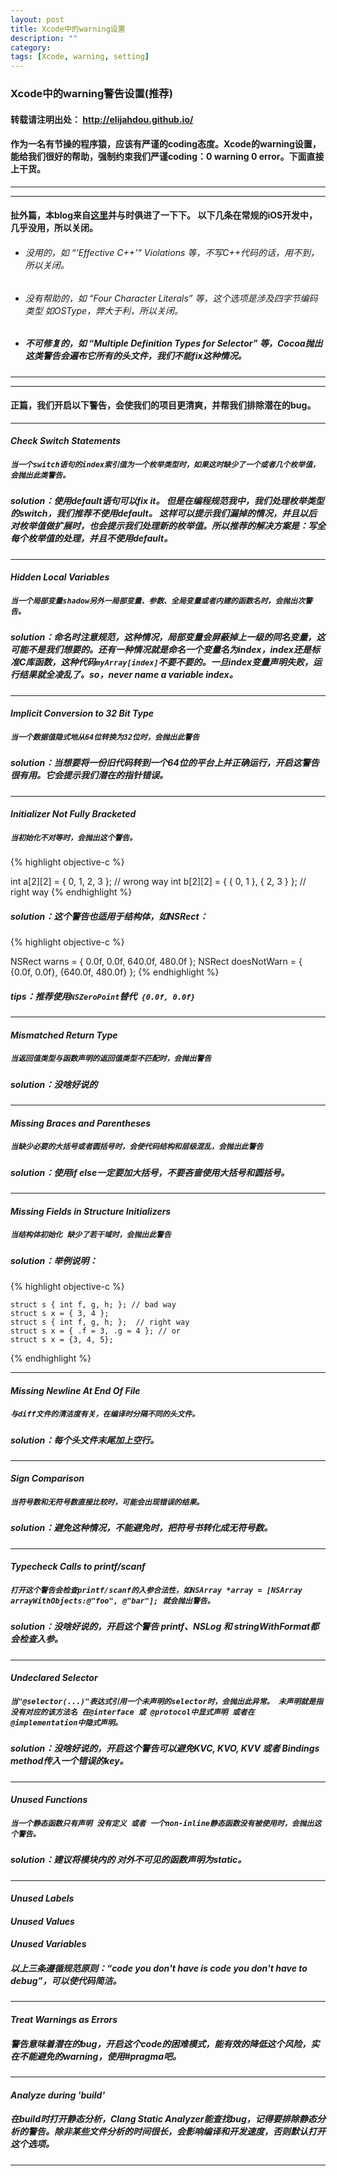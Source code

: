 ```yaml
---
layout: post
title: Xcode中的warning设置
description: ""
category: 
tags: [Xcode, warning, setting]
---
```


### Xcode中的warning警告设置(推荐)

#### 转载请注明出处： http://elijahdou.github.io/

#### 作为一名有节操的程序猿，应该有严谨的coding态度。Xcode的warning设置，能给我们很好的帮助，强制约束我们严谨coding：0 warning 0 error。下面直接上干货。

***
***

#### 扯外篇，本blog来自[这里](http://boredzo.org/blog/archives/2009-11-07/warnings)并与时俱进了一下下。 以下几条在常规的iOS开发中，几乎没用，所以关闭。
 - ###### 没用的，如 “‘Effective C++’“ Violations 等，不写C++代码的话，用不到，所以关闭。
 
 - ###### 没有帮助的，如 “Four Character Literals” 等，这个选项是涉及四字节编码类型 如OSType，弊大于利，所以关闭。
 
 - ##### 不可修复的，如 “Multiple Definition Types for Selector” 等，Cocoa抛出这类警告会遍布它所有的头文件，我们不能fix这种情况。
 
***
***
 
#### 正篇，我们开启以下警告，会使我们的项目更清爽，并帮我们排除潜在的bug。
***
 
#### ***Check Switch Statements***
 
##### `当一个switch语句的index索引值为一个枚举类型时，如果这时缺少了一个或者几个枚举值，会抛出此类警告。`
 
##### solution：使用default语句可以fix it。 但是在编程规范我中，我们处理枚举类型的switch，我们推荐**不使用**default。 这样可以提示我们漏掉的情况，并且以后对枚举值做扩展时，也会提示我们处理新的枚举值。所以推荐的解决方案是：写全每个枚举值的处理，并且*不使用*default。
***
 
#### ***Hidden Local Variables***
 
##### `当一个局部变量shadow另外一局部变量、参数、全局变量或者内建的函数名时，会抛出次警告。`
 
##### solution：命名时注意规范，这种情况，局部变量会屏蔽掉上一级的同名变量，这可能不是我们想要的。还有一种情况就是命名一个变量名为index，index还是标准C库函数，这种代码`myArray[index]`不要不要的。一旦index变量声明失败，运行结果就全凌乱了。so，never name a variable *index*。
***
 
#### ***Implicit Conversion to 32 Bit Type***
 
##### `当一个数据值隐式地从64位转换为32位时，会抛出此警告`
 
##### solution：当想要将一份旧代码转到一个64位的平台上并正确运行，开启这警告很有用。它会提示我们潜在的指针错误。
***
 
#### ***Initializer Not Fully Bracketed***
 
##### `当初始化不对等时，会抛出这个警告。`
{% highlight objective-c %}

   int a[2][2] = { 0, 1, 2, 3 }; // wrong way
   int b[2][2] = { { 0, 1 }, { 2, 3 } }; // right way
{% endhighlight %}
 
##### solution：这个警告也适用于结构体，如NSRect：
{% highlight objective-c %}

   NSRect warns = { 0.0f, 0.0f, 640.0f, 480.0f };
   NSRect doesNotWarn = { {0.0f, 0.0f}, {640.0f, 480.0f} };
{% endhighlight %}
 
##### tips：推荐使用`NSZeroPoint`替代` {0.0f, 0.0f}`
***
 
#### ***Mismatched Return Type***
 
##### `当返回值类型与函数声明的返回值类型不匹配时，会抛出警告`
 
##### solution：没啥好说的
***
 
#### ***Missing Braces and Parentheses***
 
##### `当缺少必要的大括号或者圆括号时，会使代码结构和层级混乱，会抛出此警告`
 
##### solution：使用if else一定要加大括号，不要吝啬使用大括号和圆括号。
***
 
#### ***Missing Fields in Structure Initializers***
 
##### `当结构体初始化 缺少了若干域时，会抛出此警告`
 
##### solution：举例说明：
 
{% highlight objective-c %}

    struct s { int f, g, h; }; // bad way
    struct s x = { 3, 4 }; 
    struct s { int f, g, h; };  // right way
    struct s x = { .f = 3, .g = 4 }; // or
    struct s x = {3, 4, 5};
{% endhighlight %}
***

#### ***Missing Newline At End Of File***

##### `与diff文件的清洁度有关，在编译时分隔不同的头文件。`

##### solution：每个头文件末尾加上空行。
***

#### ***Sign Comparison***

##### `当符号数和无符号数直接比较时，可能会出现错误的结果。`

##### solution：避免这种情况，不能避免时，把符号书转化成无符号数。
***

#### ***Typecheck Calls to printf/scanf***	  

##### `打开这个警告会检查printf/scanf的入参合法性，如NSArray *array = [NSArray arrayWithObjects:@"foo", @"bar"]; 就会抛出警告。`

##### solution：没啥好说的，开启这个警告 printf、NSLog 和 stringWithFormat都会检查入参。
***

#### ***Undeclared Selector***

##### `当"@selector(...)"表达式引用一个未声明的selector时，会抛出此异常。 未声明就是指没有对应的该方法名 在@interface 或 @protocol中显式声明 或者在 @implementation中隐式声明。`

##### solution：没啥好说的，开启这个警告可以避免KVC, KVO, KVV 或者 Bindings method传入一个错误的key。
***

#### ***Unused Functions***

##### `当一个静态函数只有声明 没有定义 或者 一个non-inline静态函数没有被使用时，会抛出这个警告。`

##### solution：建议将模块内的 对外不可见的函数声明为static。
***

#### ***Unused Labels***

#### ***Unused Values***

#### ***Unused Variables***

##### 以上三条遵循规范原则：“code you don't have is code you don't have to debug”，可以使代码简洁。
***

#### ***Treat Warnings as Errors***

##### 警告意味着潜在的bug，开启这个code的困难模式，能有效的降低这个风险，实在不能避免的warning，使用#pragma吧。
***

#### ***Analyze during 'build'***

##### 在build时打开静态分析，Clang Static Analyzer能查找bug，记得要排除静态分析的警告。除非某些文件分析的时间很长，会影响编译和开发速度，否则默认打开这个选项。
***


